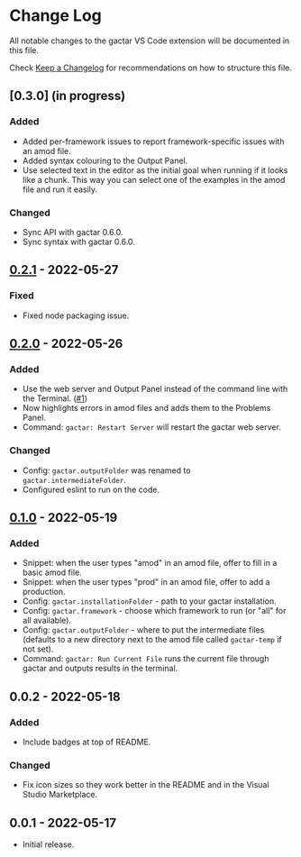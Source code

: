 # Change Log

All notable changes to the gactar VS Code extension will be documented in this file.

Check [Keep a Changelog](http://keepachangelog.com/) for recommendations on how to structure this file.

## [0.3.0] (in progress)

### Added

- Added per-framework issues to report framework-specific issues with an amod file.
- Added syntax colouring to the Output Panel.
- Use selected text in the editor as the initial goal when running if it looks like a chunk. This way you can select one of the examples in the amod file and run it easily.

### Changed

- Sync API with gactar 0.6.0.
- Sync syntax with gactar 0.6.0.

## [0.2.1](https://github.com/asmaloney/gactar-vscode/releases/tag/v0.2.1) - 2022-05-27

### Fixed

- Fixed node packaging issue.

## [0.2.0](https://github.com/asmaloney/gactar-vscode/releases/tag/v0.2.0) - 2022-05-26

### Added

- Use the web server and Output Panel instead of the command line with the Terminal. ([#1](https://github.com/asmaloney/gactar-vscode/pull/1))
- Now highlights errors in amod files and adds them to the Problems Panel.
- Command: `gactar: Restart Server` will restart the gactar web server.

### Changed

- Config: `gactar.outputFolder` was renamed to `gactar.intermediateFolder`.
- Configured eslint to run on the code.

## [0.1.0](https://github.com/asmaloney/gactar-vscode/releases/tag/v0.1.0) - 2022-05-19

### Added

- Snippet: when the user types "amod" in an amod file, offer to fill in a basic amod file.
- Snippet: when the user types "prod" in an amod file, offer to add a production.
- Config: `gactar.installationFolder` - path to your gactar installation.
- Config: `gactar.framework` - choose which framework to run (or "all" for all available).
- Config: `gactar.outputFolder` - where to put the intermediate files (defaults to a new directory next to the amod file called `gactar-temp` if not set).
- Command: `gactar: Run Current File` runs the current file through gactar and outputs results in the terminal.

## 0.0.2 - 2022-05-18

### Added

- Include badges at top of README.

### Changed

- Fix icon sizes so they work better in the README and in the Visual Studio Marketplace.

## 0.0.1 - 2022-05-17

- Initial release.
